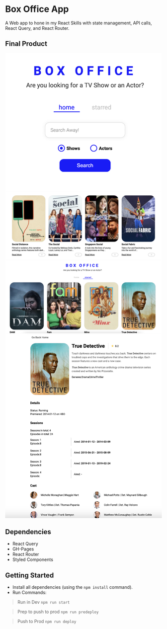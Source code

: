# Box Office App


A Web app to hone in my React Skills with state management, API calls, React Query, and React Router.

## Final Product

!["Main-Image](https://github.com/gforsythe/box-office-app/blob/main/pics/Main%20Image.png?raw=true)
!["Examples-Of-Rendered-Images"](https://github.com/gforsythe/box-office-app/blob/main/pics/Example%20Of%20Rendered%20Images.png?raw=true)
!["Starred"](https://github.com/gforsythe/box-office-app/blob/main/pics/Starred.png?raw=true)
!["Single-View"](https://github.com/gforsythe/box-office-app/blob/main/pics/Single%20View.png?raw=true)

## Dependencies

- React Query
- GH-Pages
- React Router
- Styled Components 


## Getting Started

- Install all dependencies (using the `npm install` command).
- Run Commands:

> Run in Dev `npm run start`

> Prep to push to prod `npm run predeploy`

> Push to Prod `npm run deploy`

